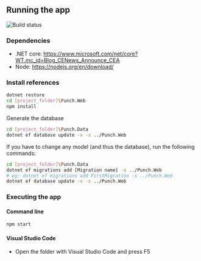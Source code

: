 ## Running the app

![Build status](https://travis-ci.org/RARomano/Punch.svg?branch=master)

### Dependencies
- .NET core: https://www.microsoft.com/net/core?WT.mc_id=Blog_CENews_Announce_CEA
- Node: https://nodejs.org/en/download/

### Install references
```bash
dotnet restore
cd [project_folder]\Punch.Web
npm install
```

Generate the database
```bash
cd [project_folder]\Punch.Data
dotnet ef database update -v -s ../Punch.Web
```

If you have to change any model (and thus the database), run the following commands:

```bash
cd [project_folder]\Punch.Data
dotnet ef migrations add [Migration name] -s ../Punch.Web
# eg: dotnet ef migrations add FirstMigration -s ../Punch.Web
dotnet ef database update -v -s ../Punch.Web
```

### Executing the app

#### Command line
```bash
npm start
```

#### Visual Studio Code
- Open the folder with Visual Studio Code and press F5
